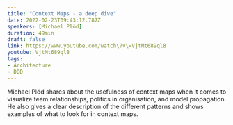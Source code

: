 ```yaml
---
title: "Context Maps - a deep dive"
date: 2022-02-23T09:43:12.787Z
speakers: [Michael Plöd]
duration: 49min
draft: false
link: https://www.youtube.com/watch\?v\=VjtMt689ql8
youtube: VjtMt689ql8
tags:
- Architecture
- DDD
---
```



Michael Plöd shares about the usefulness of context maps when it comes to visualize team relationships, politics in organisation, and model propagation. He also gives a clear description of the different patterns and shows examples of what to look for in context maps.